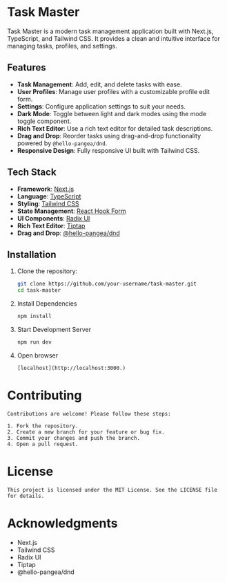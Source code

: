 # Task Master

Task Master is a modern task management application built with Next.js, TypeScript, and Tailwind CSS. It provides a clean and intuitive interface for managing tasks, profiles, and settings.

## Features

- **Task Management**: Add, edit, and delete tasks with ease.
- **User Profiles**: Manage user profiles with a customizable profile edit form.
- **Settings**: Configure application settings to suit your needs.
- **Dark Mode**: Toggle between light and dark modes using the mode toggle component.
- **Rich Text Editor**: Use a rich text editor for detailed task descriptions.
- **Drag and Drop**: Reorder tasks using drag-and-drop functionality powered by `@hello-pangea/dnd`.
- **Responsive Design**: Fully responsive UI built with Tailwind CSS.

## Tech Stack

- **Framework**: [Next.js](https://nextjs.org/)
- **Language**: [TypeScript](https://www.typescriptlang.org/)
- **Styling**: [Tailwind CSS](https://tailwindcss.com/)
- **State Management**: [React Hook Form](https://react-hook-form.com/)
- **UI Components**: [Radix UI](https://www.radix-ui.com/)
- **Rich Text Editor**: [Tiptap](https://tiptap.dev/)
- **Drag and Drop**: [@hello-pangea/dnd](https://github.com/hello-pangea/dnd)

## Installation

1. Clone the repository:

   ```bash
   git clone https://github.com/your-username/task-master.git
   cd task-master
   
   ````

2. Install Dependencies

    ```bash
    npm install
    ```

3. Start Development Server

    ```bash
    npm run dev
    ```

4. Open browser

    ```
    [localhost](http://localhost:3000.)
    ```


# Contributing

    Contributions are welcome! Please follow these steps:

    1. Fork the repository.
    2. Create a new branch for your feature or bug fix.
    3. Commit your changes and push the branch.
    4. Open a pull request.

# License

    This project is licensed under the MIT License. See the LICENSE file for details.

# Acknowledgments

   - Next.js
   - Tailwind CSS
   - Radix UI
   - Tiptap
   - @hello-pangea/dnd